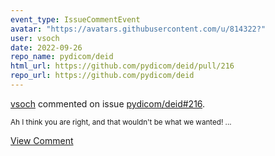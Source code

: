 ```yaml
---
event_type: IssueCommentEvent
avatar: "https://avatars.githubusercontent.com/u/814322?"
user: vsoch
date: 2022-09-26
repo_name: pydicom/deid
html_url: https://github.com/pydicom/deid/pull/216
repo_url: https://github.com/pydicom/deid
---
```


<a href='https://github.com/vsoch' target='_blank'>vsoch</a> commented on issue <a href='https://github.com/pydicom/deid/pull/216' target='_blank'>pydicom/deid#216</a>.

<small>Ah I think you are right, and that wouldn't be what we wanted!...</small>

<a href='https://github.com/pydicom/deid/pull/216' target='_blank'>View Comment</a>
